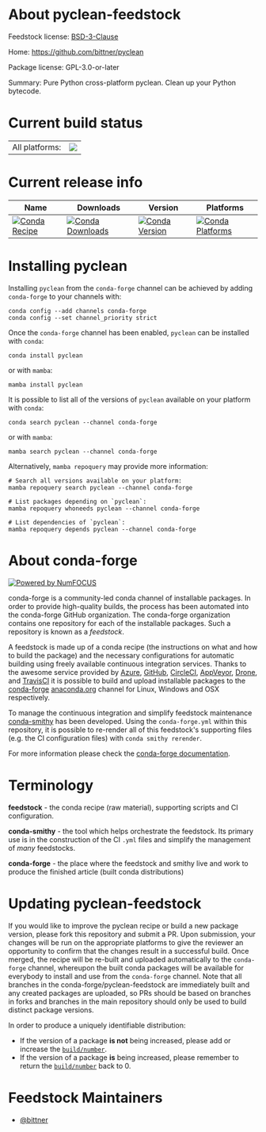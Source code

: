 About pyclean-feedstock
=======================

Feedstock license: [BSD-3-Clause](https://github.com/conda-forge/pyclean-feedstock/blob/main/LICENSE.txt)

Home: https://github.com/bittner/pyclean

Package license: GPL-3.0-or-later

Summary: Pure Python cross-platform pyclean. Clean up your Python bytecode.

Current build status
====================


<table><tr><td>All platforms:</td>
    <td>
      <a href="https://dev.azure.com/conda-forge/feedstock-builds/_build/latest?definitionId=21778&branchName=main">
        <img src="https://dev.azure.com/conda-forge/feedstock-builds/_apis/build/status/pyclean-feedstock?branchName=main">
      </a>
    </td>
  </tr>
</table>

Current release info
====================

| Name | Downloads | Version | Platforms |
| --- | --- | --- | --- |
| [![Conda Recipe](https://img.shields.io/badge/recipe-pyclean-green.svg)](https://anaconda.org/conda-forge/pyclean) | [![Conda Downloads](https://img.shields.io/conda/dn/conda-forge/pyclean.svg)](https://anaconda.org/conda-forge/pyclean) | [![Conda Version](https://img.shields.io/conda/vn/conda-forge/pyclean.svg)](https://anaconda.org/conda-forge/pyclean) | [![Conda Platforms](https://img.shields.io/conda/pn/conda-forge/pyclean.svg)](https://anaconda.org/conda-forge/pyclean) |

Installing pyclean
==================

Installing `pyclean` from the `conda-forge` channel can be achieved by adding `conda-forge` to your channels with:

```
conda config --add channels conda-forge
conda config --set channel_priority strict
```

Once the `conda-forge` channel has been enabled, `pyclean` can be installed with `conda`:

```
conda install pyclean
```

or with `mamba`:

```
mamba install pyclean
```

It is possible to list all of the versions of `pyclean` available on your platform with `conda`:

```
conda search pyclean --channel conda-forge
```

or with `mamba`:

```
mamba search pyclean --channel conda-forge
```

Alternatively, `mamba repoquery` may provide more information:

```
# Search all versions available on your platform:
mamba repoquery search pyclean --channel conda-forge

# List packages depending on `pyclean`:
mamba repoquery whoneeds pyclean --channel conda-forge

# List dependencies of `pyclean`:
mamba repoquery depends pyclean --channel conda-forge
```


About conda-forge
=================

[![Powered by
NumFOCUS](https://img.shields.io/badge/powered%20by-NumFOCUS-orange.svg?style=flat&colorA=E1523D&colorB=007D8A)](https://numfocus.org)

conda-forge is a community-led conda channel of installable packages.
In order to provide high-quality builds, the process has been automated into the
conda-forge GitHub organization. The conda-forge organization contains one repository
for each of the installable packages. Such a repository is known as a *feedstock*.

A feedstock is made up of a conda recipe (the instructions on what and how to build
the package) and the necessary configurations for automatic building using freely
available continuous integration services. Thanks to the awesome service provided by
[Azure](https://azure.microsoft.com/en-us/services/devops/), [GitHub](https://github.com/),
[CircleCI](https://circleci.com/), [AppVeyor](https://www.appveyor.com/),
[Drone](https://cloud.drone.io/welcome), and [TravisCI](https://travis-ci.com/)
it is possible to build and upload installable packages to the
[conda-forge](https://anaconda.org/conda-forge) [anaconda.org](https://anaconda.org/)
channel for Linux, Windows and OSX respectively.

To manage the continuous integration and simplify feedstock maintenance
[conda-smithy](https://github.com/conda-forge/conda-smithy) has been developed.
Using the ``conda-forge.yml`` within this repository, it is possible to re-render all of
this feedstock's supporting files (e.g. the CI configuration files) with ``conda smithy rerender``.

For more information please check the [conda-forge documentation](https://conda-forge.org/docs/).

Terminology
===========

**feedstock** - the conda recipe (raw material), supporting scripts and CI configuration.

**conda-smithy** - the tool which helps orchestrate the feedstock.
                   Its primary use is in the construction of the CI ``.yml`` files
                   and simplify the management of *many* feedstocks.

**conda-forge** - the place where the feedstock and smithy live and work to
                  produce the finished article (built conda distributions)


Updating pyclean-feedstock
==========================

If you would like to improve the pyclean recipe or build a new
package version, please fork this repository and submit a PR. Upon submission,
your changes will be run on the appropriate platforms to give the reviewer an
opportunity to confirm that the changes result in a successful build. Once
merged, the recipe will be re-built and uploaded automatically to the
`conda-forge` channel, whereupon the built conda packages will be available for
everybody to install and use from the `conda-forge` channel.
Note that all branches in the conda-forge/pyclean-feedstock are
immediately built and any created packages are uploaded, so PRs should be based
on branches in forks and branches in the main repository should only be used to
build distinct package versions.

In order to produce a uniquely identifiable distribution:
 * If the version of a package **is not** being increased, please add or increase
   the [``build/number``](https://docs.conda.io/projects/conda-build/en/latest/resources/define-metadata.html#build-number-and-string).
 * If the version of a package **is** being increased, please remember to return
   the [``build/number``](https://docs.conda.io/projects/conda-build/en/latest/resources/define-metadata.html#build-number-and-string)
   back to 0.

Feedstock Maintainers
=====================

* [@bittner](https://github.com/bittner/)

